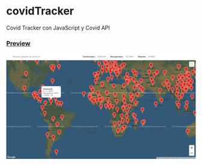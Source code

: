 # covidTracker
Covid Tracker con JavaScript y Covid API 
### [Preview](https://gallardior.github.io/covidTracker/)
![ScreenShot](./screenShot.png)

